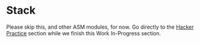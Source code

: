 # Stack

Please skip this, and other ASM modules, for now. Go directly to the [Hacker Practice](./hacker_practice.md) section while we finish this Work In-Progress section.